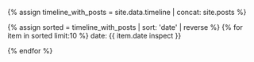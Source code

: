{% assign timeline_with_posts = site.data.timeline | concat: site.posts %}

{% assign sorted = timeline_with_posts | sort: 'date' | reverse %}
{% for item in sorted limit:10 %}
date: {{ item.date inspect }}

{% endfor %}
